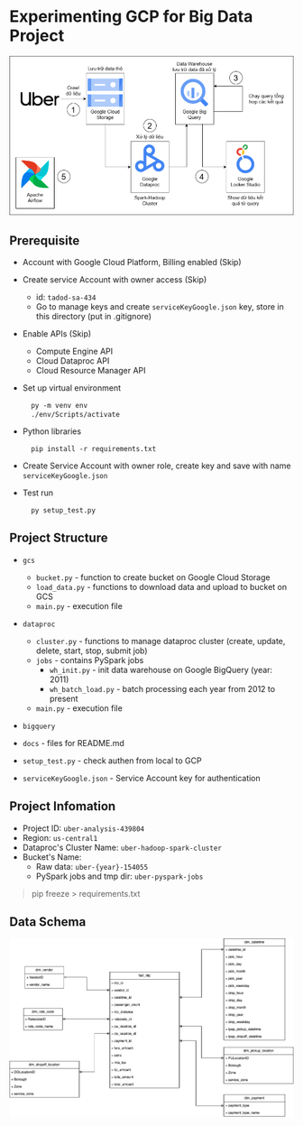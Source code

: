 # Experimenting GCP for Big Data Project

![alt text](docs/pipeline.png)

## Prerequisite

- Account with Google Cloud Platform, Billing enabled (Skip)
- Create service Account with owner access (Skip)
  - id: `tadod-sa-434`
  - Go to manage keys and create `serviceKeyGoogle.json` key, store in this directory  (put in .gitignore)
- Enable APIs (Skip)
  - Compute Engine API
  - Cloud Dataproc API
  - Cloud Resource Manager API
- Set up virtual environment

        py -m venv env
        ./env/Scripts/activate

- Python libraries

        pip install -r requirements.txt

- Create Service Account with owner role, create key and save with name `serviceKeyGoogle.json`

- Test run

        py setup_test.py

## Project Structure

- `gcs`
  - `bucket.py` - function to create bucket on Google Cloud Storage
  - `load_data.py` - functions to download data and upload to bucket on GCS
  - `main.py` - execution file

- `dataproc`
  - `cluster.py` - functions to manage dataproc cluster (create, update, delete, start, stop, submit job)
  - `jobs` - contains PySpark jobs
    - `wh_init.py` - init data warehouse on Google BigQuery (year: 2011)
    - `wh_batch_load.py` - batch processing each year from 2012 to present
  - `main.py` - execution file

- `bigquery`

- `docs` - files for README.md
- `setup_test.py` - check authen from local to GCP
- `serviceKeyGoogle.json` - Service Account key for authentication

## Project Infomation

- Project ID: `uber-analysis-439804`
- Region: `us-central1`
- Dataproc's Cluster Name: `uber-hadoop-spark-cluster`
- Bucket's Name:
  - Raw data: `uber-{year}-154055`
  - PySpark jobs and tmp dir: `uber-pyspark-jobs`

> pip freeze > requirements.txt

## Data Schema

![](docs/schema.png)
